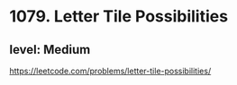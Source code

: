 # 1079. Letter Tile Possibilities
## level: Medium

https://leetcode.com/problems/letter-tile-possibilities/
